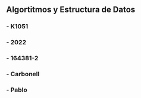 ## Algortitmos y Estructura de Datos
### - K1051
### - 2022
### - 164381-2
### - Carbonell
### - Pablo
